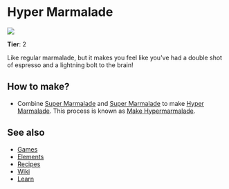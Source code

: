 # Hyper Marmalade

![](/wiki/images/item.hypermarmalade.png)

**Tier**: 2

Like regular marmalade, but it makes you feel like you've had a double shot of espresso and a lightning bolt to the brain!

## How to make?

* Combine [Super Marmalade](/wiki/elements/super-marmalade) and [Super Marmalade](/wiki/elements/super-marmalade) to make [Hyper Marmalade](/wiki/elements/hyper-marmalade). This process is known as [Make Hypermarmalade](/wiki/recipes/make-hypermarmalade).

## See also

* [Games](/wiki/games)
* [Elements](/wiki/elements)
* [Recipes](/wiki/recipes)
* [Wiki](/wiki/index)
* [Learn](/learn/index)